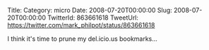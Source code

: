 Title: 
Category: micro
Date: 2008-07-20T00:00:00
Slug: 2008-07-20T00:00:00
TwitterId: 863661618
TweetUrl: https://twitter.com/mark_philpot/status/863661618

I think it's time to prune my del.icio.us bookmarks...